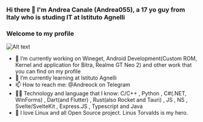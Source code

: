 ### Hi there 👋 I'm Andrea Canale (Andrea055), a 17 yo guy from Italy who is studing IT at Istituto Agnelli
### Welcome to my profile

![Alt text](https://spotify-recently-played-readme.vercel.app/api?user=02235at82rirqdp126nz02qpe)

- 🔭 I’m currently working on Wineget, Android Development(Custom ROM, Kernel and application for Bitra, Realme GT Neo 2) and other work that you can find on my profile
- 🌱 I’m currently learning at Istituto Agnelli
- 📫 How to reach me: @Andreock on Telegram
- 👨‍💻 Technology and language that I know:  C/C++ , Python , C#(.NET, WinForms) , Dart(and Flutter) , Rust(also Rocket and Tauri) , JS , NS , Svelte/SvelteKit , Express.JS , Typescript and Java
- 🐧 I love Linux and all Open Source project. Linus Torvalds is my hero.